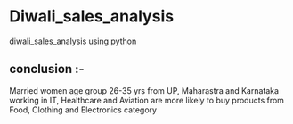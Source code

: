 # Diwali_sales_analysis
diwali_sales_analysis using  python

## conclusion :-
Married women age group 26-35 yrs from UP, Maharastra and Karnataka working in IT, Healthcare and Aviation are more likely to buy products from Food, Clothing and Electronics category


